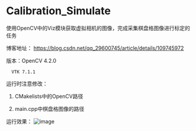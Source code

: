 # Calibration_Simulate
使用OpenCV中的Viz模块获取虚拟相机的图像，完成采集棋盘格图像进行标定的任务

博客地址： https://blog.csdn.net/qq_29600745/article/details/109745972

版本：OpenCV 4.2.0 

      VTK 7.1.1
      
运行时注意修改：

1. CMakelists中的OpenCV路径

2. main.cpp中棋盘格图像的路径

运行效果：
![image](https://github.com/zhangzelu/Calibration_Simulate/blob/main/Image/vtk3_1.gif)
